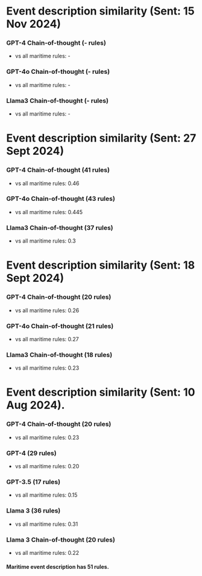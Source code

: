 
# Event description similarity (Sent: 15 Nov 2024)

### GPT-4 Chain-of-thought (- rules)
- vs all maritime rules: -

### GPT-4o Chain-of-thought (- rules)
- vs all maritime rules: -

### Llama3 Chain-of-thought (- rules)
- vs all maritime rules: -


# Event description similarity (Sent: 27 Sept 2024)

### GPT-4 Chain-of-thought (41 rules)
- vs all maritime rules: 0.46

### GPT-4o Chain-of-thought (43 rules)
- vs all maritime rules: 0.445

### Llama3 Chain-of-thought (37 rules)
- vs all maritime rules: 0.3


# Event description similarity (Sent: 18 Sept 2024)

### GPT-4 Chain-of-thought (20 rules)
- vs all maritime rules: 0.26

### GPT-4o Chain-of-thought (21 rules)
- vs all maritime rules: 0.27

### Llama3 Chain-of-thought (18 rules)
- vs all maritime rules: 0.23


# Event description similarity (Sent: 10 Aug 2024).

### GPT-4 Chain-of-thought (20 rules)
- vs all maritime rules: 0.23

### GPT-4 (29 rules)
- vs all maritime rules: 0.20

### GPT-3.5 (17 rules)
- vs all maritime rules: 0.15

### Llama 3 (36 rules)
- vs all maritime rules: 0.31

### Llama 3 Chain-of-thought (20 rules)
- vs all maritime rules: 0.22

#### Maritime event description has 51 rules.
